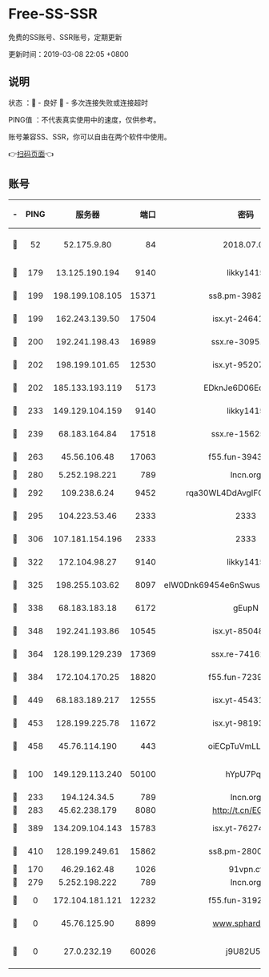 # Free-SS-SSR

免费的SS账号、SSR账号，定期更新

更新时间：2019-03-08 22:05 +0800

## 说明

状态     ：🙂 - 良好 🙁 - 多次连接失败或连接超时

PING值   ：不代表真实使用中的速度，仅供参考。

账号兼容SS、SSR，你可以自由在两个软件中使用。

👉[扫码页面](https://liesauer.github.io/Free-SS-SSR/)👈

## 账号

|-|PING|服务器|端口|密码|加密方式|区域|
|:----:|:----:|:-----:|-----:|:----:|:----:|:----:|
|🙂|52|52.175.9.80|84|2018.07.07|chacha20-ietf-poly1305|HK|
|🙂|179|13.125.190.194|9140|likky1415|aes-256-cfb|KR|
|🙂|199|198.199.108.105|15371|ss8.pm-39823085|aes-256-cfb|US|
|🙂|199|162.243.139.50|17504|isx.yt-24641776|aes-256-cfb|US|
|🙂|200|192.241.198.43|16989|ssx.re-30951670|aes-256-cfb|US|
|🙂|202|198.199.101.65|12530|isx.yt-95207438|aes-256-cfb|US|
|🙂|202|185.133.193.119|5173|EDknJe6D06EoWDaw|aes-256-cfb|US|
|🙂|233|149.129.104.159|9140|likky1415|aes-256-cfb|CN|
|🙂|239|68.183.164.84|17518|ssx.re-15625176|aes-256-cfb|US|
|🙂|263|45.56.106.48|17063|f55.fun-39436500|aes-256-cfb|US|
|🙂|280|5.252.198.221|789|lncn.org|rc4|JP|
|🙂|292|109.238.6.24|9452|rqa30WL4DdAvgIFG6Fs3znzTa|aes-256-cfb|FR|
|🙂|295|104.223.53.46|2333|2333|aes-256-cfb|US|
|🙂|306|107.181.154.196|2333|2333|aes-256-cfb|US|
|🙂|322|172.104.98.27|9140|likky1415|aes-256-cfb|JP|
|🙂|325|198.255.103.62|8097|eIW0Dnk69454e6nSwuspv9DmS201tQ0D|aes-256-cfb|US|
|🙂|338|68.183.183.18|6172|gEupN|aes-256-cfb|SG|
|🙂|348|192.241.193.86|10545|isx.yt-85048474|aes-256-cfb|US|
|🙂|364|128.199.129.239|17369|ssx.re-74162614|aes-256-cfb|SG|
|🙂|384|172.104.170.25|18820|f55.fun-72397693|aes-256-cfb|SG|
|🙂|449|68.183.189.217|12555|isx.yt-45431620|aes-256-cfb|SG|
|🙂|453|128.199.225.78|11672|isx.yt-98193362|aes-256-cfb|SG|
|🙂|458|45.76.114.190|443|oiECpTuVmLLxk4Ts|aes-256-cfb|AU|
|🙂|100|149.129.113.240|50100|hYpU7PqP|chacha20-ietf-poly1305|CN|
|🙂|233|194.124.34.5|789|lncn.org|rc4|JP|
|🙂|283|45.62.238.179|8080|http://t.cn/EGJIyrl|rc4-md5|CA|
|🙂|389|134.209.104.143|15783|isx.yt-76274027|aes-256-cfb|SG|
|🙂|410|128.199.249.61|15862|ss8.pm-28005888|aes-256-cfb|SG|
|🙁|170|46.29.162.48|1026|91vpn.cf|rc4-md5|RU|
|🙁|279|5.252.198.222|789|lncn.org|rc4|JP|
|🙁|0|172.104.181.121|12232|f55.fun-31925719|aes-256-cfb|SG|
|🙁|0|45.76.125.90|8899|www.sphard.com|aes-256-cfb|AU|
|🙁|0|27.0.232.19|60026|j9U82U53|xchacha20-ietf-poly1305|HK|
